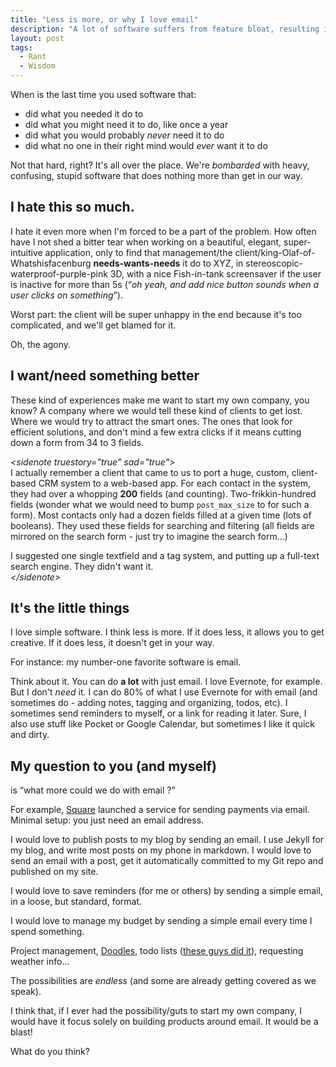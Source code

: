 ```yaml
---
title: "Less is more, or why I love email"
description: "A lot of software suffers from feature bloat, resulting in slow, unusable apps. Here's why I think we should keep things dead simple."
layout: post
tags:
  - Rant
  - Wisdom
--- 
```


When is the last time you used software that:

* did what you needed it do to
* did what you might need it to do, like once a year
* did what you would probably *never* need it to do
* did what no one in their right mind would *ever* want it to do

Not that hard, right? It's all over the place. We're *bombarded* with heavy, confusing, stupid software that does nothing more than get in our way. 

## I hate this so much.

I hate it even more when I'm forced to be a part of the problem. How often have I not shed a bitter tear when working on a beautiful, elegant, super-intuitive application, only to find that management/the client/king-Olaf-of-Whatshisfacenburg **needs-wants-needs** it do to XYZ, in stereoscopic-waterproof-purple-pink 3D, with a nice Fish-in-tank screensaver if the user is inactive for more than 5s (&ldquo;*oh yeah, and add nice button sounds when a user clicks on something*&rdquo;).

Worst part: the client will be super unhappy in the end because it's too complicated, and we'll get blamed for it. 

Oh, the agony. 

## I want/need something better

These kind of experiences make me want to start my own company, you know? A company where we would tell these kind of clients to get lost. Where we would try to attract the smart ones. The ones that look for efficient solutions, and don't mind a few extra clicks if it means cutting down a form from 34 to 3 fields.

*&lt;sidenote truestory="true" sad="true"&gt;<br />*
I actually remember a client that came to us to port a huge, custom, client-based CRM system to a web-based app. For each contact in the system, they had over a whopping **200** fields (and counting). Two-frikkin-hundred fields (wonder what we would need to bump `post_max_size` to for such a form). Most contacts only had a dozen fields filled at a given time (lots of booleans). They used these fields for searching and filtering (all fields are mirrored on the search form - just try to imagine the search form...)

I suggested one single textfield and a tag system, and putting up a full-text search engine. They didn't want it.
*<br />&lt;/sidenote&gt;*

## It's the little things

I love simple software. I think less is more. If it does less, it allows you to get creative. If it does less, it doesn't get in your way. 

For instance: my number-one favorite software is email.

Think about it. You can do **a lot** with just email. I love Evernote, for example. But I don't *need* it. I can do 80% of what I use Evernote for with email (and sometimes do - adding notes, tagging and organizing, todos, etc). I sometimes send reminders to myself, or a link for reading it later. Sure, I also use stuff like Pocket or Google Calendar, but sometimes I like it quick and dirty. 

## My question to you (and myself)

is &ldquo;what more could we do with email ?&rdquo;

For example, [Square](https://square.com/cash) launched a service for sending payments via email. Minimal setup: you just need an email address. 

I would love to publish posts to my blog by sending an email. I use Jekyll for my blog, and write most posts on my phone in markdown. I would love to send an email with a post, get it automatically committed to my Git repo and published on my site. 

I would love to save reminders (for me or others) by sending a simple email, in a loose, but standard, format.

I would love to manage my budget by sending a simple email every time I spend something.

Project management, [Doodles](http://www.doodle.com), todo lists ([these guys did it](http://task.li)), requesting weather info... 

The possibilities are *endless* (and some are already getting covered as we speak).

I think that, if I ever had the possibility/guts to start my own company, I would have it focus solely on building products around email. It would be a blast!

What do you think?







